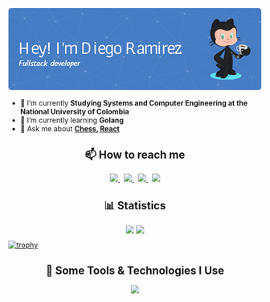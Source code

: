 ![Header](./images/github-header-image.png)

- 🔭 I’m currently **Studying Systems and Computer Engineering at the National University of Colombia**
- 🌱 I’m currently learning **Golang**
- 💬 Ask me about **[Chess](https://lichess.org/@/diegoramirez1312), [React](https://react.dev/)**

<h2 align="center">📫 How to reach me</h2>
<p align="center">
  <a href="https://x.com/dieramirezmadev">
    <img src="https://skillicons.dev/icons?i=twitter" />
  </a>
  &nbsp;
  <a href="https://www.linkedin.com/in/dieramirezma/">
    <img src="https://skillicons.dev/icons?i=linkedin" />
  </a>
  &nbsp;
  <a href="https://www.instagram.com/diegora_72/">
    <img src="https://skillicons.dev/icons?i=instagram" />
  </a>
  &nbsp;
  <a href="mailto:dieramirezma.dev@gmail.com">
    <img src="https://skillicons.dev/icons?i=gmail" />
  </a>
</p>
  

<h2 align="center">📊 Statistics</h2>

<div align="center">
  <img height=200 align="center" src ="https://github-readme-stats.vercel.app/api?username=dieramirezma&show_icons=true&theme=aura&rank_icon=github"/>
  <img height=200 align="center" src ="https://github-readme-stats.vercel.app/api/top-langs/?username=dieramirezma&layout=donut&theme=aura&hide=less,asp.net">
</div>

[![trophy](https://github-profile-trophy.vercel.app/?username=dieramirezma&theme=juicyfresh&no-frame=true&row=1&&margin-w=20&no-bg=true)](https://github-profile-trophy.vercel.app/?username=dieramirezma&theme=juicyfresh&no-frame=true&row=1&&margin-w=20&no-bg=true)

<h2 align="center">🚀 Some Tools & Technologies I Use</h2>
<p align="center">
  <a href="https://skillicons.dev">
    <img src="https://skillicons.dev/icons?i=typescript,javascript,react,next,nest,tailwind,bootstrap,css,html,python,express,java,matlab,octave,npm,p5js,flask,django,git,github,nodejs,mysql,postgres,mongo,vite,latex,vscode,postman,idea&perline=9" />
  </a>
</p>
